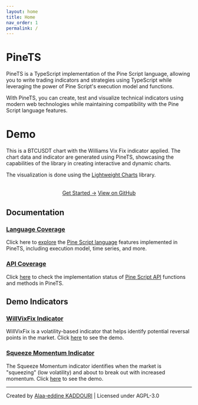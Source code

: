 ```yaml
---
layout: home
title: Home
nav_order: 1
permalink: /
---
```


# PineTS

PineTS is a TypeScript implementation of the Pine Script language, allowing you to write trading indicators and strategies using TypeScript while leveraging the power of Pine Script's execution model and functions.

With PineTS, you can create, test and visualize technical indicators using modern web technologies while maintaining compatibility with the Pine Script language features.

# Demo

This is a BTCUSDT chart with the Williams Vix Fix indicator applied.
The chart data and indicator are generated using PineTS, showcasing the capabilities of the library in creating interactive and dynamic charts.

The visualization is done using the [Lightweight Charts](https://tradingview.github.io/lightweight-charts/) library.

<div class="cta-container" style="text-align: center; margin: 2rem 0;">
  <a href="getting-started/" class="btn btn-primary fs-5 mb-4 mb-md-0 mr-2">Get Started →</a>
  <a href="https://github.com/alaa-eddine/PineTS" class="btn btn-outline fs-5 mb-4 mb-md-0">View on GitHub</a>
</div>

<div class="chart-container">
    <div id="main-chart"></div>
    <div id="indicator-chart"></div>
</div>

<script src="https://unpkg.com/lightweight-charts@4.1.1/dist/lightweight-charts.standalone.production.js"></script>
<link rel="stylesheet"
    href="https://cdnjs.cloudflare.com/ajax/libs/highlight.js/11.9.0/styles/github-dark-dimmed.min.css">
<script src="https://cdnjs.cloudflare.com/ajax/libs/highlight.js/11.9.0/highlight.min.js"></script>
<script src="./js/pinets.dev.browser.js"></script>
<script src="./indicators/willvixfix/WillVixFix.js"></script>
<script src="./js/chart.js"></script>
<style>
    .chart-container td {
        min-width: 0 !important;
    }
</style>

## Documentation

### [Language Coverage](lang-coverage.md)

Click here to [explore](lang-coverage.md) the [Pine Script language](lang-coverage.md) features implemented in PineTS, including execution model, time series, and more.

### [API Coverage](api-coverage.md)

Click [here](api-coverage.md) to check the implementation status of [Pine Script API](api-coverage.md) functions and methods in PineTS.

## Demo Indicators

### [WillVixFix Indicator](indicators/willvixfix/index.html)

WillVixFix is a volatility-based indicator that helps identify potential reversal points in the market.
Click [here](indicators/willvixfix/index.html) to see the demo.

### [Squeeze Momentum Indicator](indicators/sqzmom/index.html)

The Squeeze Momentum indicator identifies when the market is "squeezing" (low volatility) and about to break out with increased momentum.
Click [here](indicators/sqzmom/index.html) to see the demo.

---

Created by [Alaa-eddine KADDOURI](https://github.com/alaa-eddine) | Licensed under AGPL-3.0
